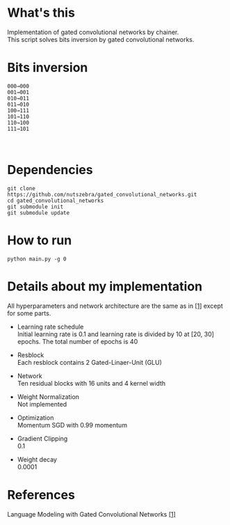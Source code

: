 # What's this
Implementation of gated convolutional networks by chainer.  
This script solves bits inversion by gated convolutional networks.

# Bits inversion

    000→000
    001→001
    010→011  
    011→010  
    100→111  
    101→110  
    110→100  
    111→101  
  
# Dependencies

    git clone https://github.com/nutszebra/gated_convolutional_networks.git
    cd gated_convolutional_networks
    git submodule init
    git submodule update

# How to run
    python main.py -g 0

# Details about my implementation
All hyperparameters and network architecture are the same as in [[1]][Paper] except for some parts.

* Learning rate schedule  
Initial learning rate is 0.1 and learning rate is divided by 10 at [20, 30] epochs. The total number of epochs is 40

* Resblock  
Each resblock contains 2 Gated-Linaer-Unit (GLU)  

* Network  
Ten residual blocks with 16 units and 4 kernel width

* Weight Normalization  
Not implemented  

* Optimization  
Momentum SGD with 0.99 momentum  

* Gradient Clipping  
0.1  

* Weight decay  
0.0001  


# References
Language Modeling with Gated Convolutional Networks [[1]][Paper]  

[paper]: https://arxiv.org/abs/1612.08083 "Paper"
